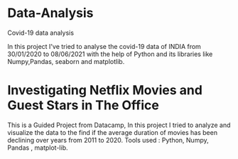# Data-Analysis
Covid-19 data analysis

In this project I've tried to analyse the covid-19 data of INDIA from 30/01/2020 to 08/06/2021 with the help of Python and its libraries like Numpy,Pandas, seaborn and matplotlib.


# Investigating Netflix Movies and Guest Stars in The Office
This is a Guided Project from Datacamp,
In this project I tried to analyze and visualize the data to the find if the average duration of movies has been declining over years from 2011 to 2020.
Tools used : Python, Numpy, Pandas , matplot-lib.
